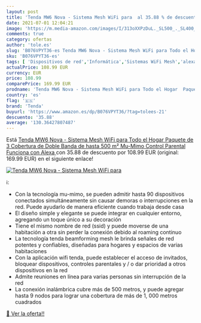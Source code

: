 ```yaml
---
layout: post
title: 'Tenda MW6 Nova - Sistema Mesh WiFi para  al 35.88 % de descuento'
date: 2021-07-01 12:04:21
image: 'https://m.media-amazon.com/images/I/313oXXPzDuL._SL500_._SL400_.jpg'
comments: true
category: ofertas
author: 'tole.es'
slug: 'B076VPYT36-es Tenda MW6 Nova - Sistema Mesh WiFi para Todo el Hogar...'
sku: 'B076VPYT36-es'
tags: [ 'Dispositivos de red','Informática','Sistemas WiFi Mesh','alexa','tenda','wifi', ]
actualPrice: 108.99 EUR
currency: EUR
price: 108.99
comparePrice: 169.99 EUR
prodname: 'Tenda MW6 Nova - Sistema Mesh WiFi para Todo el Hogar  Paquete de 3  Cobertura de Doble Banda de hasta 500 m²  Mu-Mimo  Control Parental  Funciona con Alexa '
country: 'es'
flag: '🇪🇸'
brand: 'Tenda'
buyurl: 'https://www.amazon.es/dp/B076VPYT36/?tag=tolees-21'
descuento: '35.88'
average: '130.36427807487'
---
```


Está [Tenda MW6 Nova - Sistema Mesh WiFi para Todo el Hogar  Paquete de 3  Cobertura de Doble Banda de hasta 500 m²  Mu-Mimo  Control Parental  Funciona con Alexa ](https://www.amazon.es/dp/B076VPYT36/?tag=tolees-21) con 35.88 de descuento por 108.99 EUR (original: 169.99 EUR) en el siguiente enlace!

[![Tenda MW6 Nova - Sistema Mesh WiFi para ](https://m.media-amazon.com/images/I/313oXXPzDuL._SL500_._SL400_.jpg)](https://www.amazon.es/dp/B076VPYT36/?tag=tolees-21)

ℹ️:

- Con la tecnología mu-mimo, se pueden admitir hasta 90 dispositivos conectados simultáneamente sin causar demoras o interrupciones en la red. Puede ayudarlo de manera eficiente cuando trabaja desde casa
- El diseño simple y elegante se puede integrar en cualquier entorno, agregando un toque único a su decoración
- Tiene el mismo nombre de red (ssid) y puede moverse de una habitación a otra sin perder la conexión debido al roaming continuo
- La tecnología tenda beamforming mesh le brinda señales de red potentes y confiables, diseñadas para hogares y espacios de varias habitaciones
- Con la aplicación wifi tenda, puede establecer el acceso de invitados, bloquear dispositivos, controles parentales y / o dar prioridad a otros dispositivos en la red
- Admite reuniones en línea para varias personas sin interrupción de la red
- La conexión inalámbrica cubre más de 500 metros, y puede agregar hasta 9 nodos para lograr una cobertura de más de 1, 000 metros cuadrados

[🛒 Ver la oferta!!](https://www.amazon.es/dp/B076VPYT36/?tag=tolees-21)
